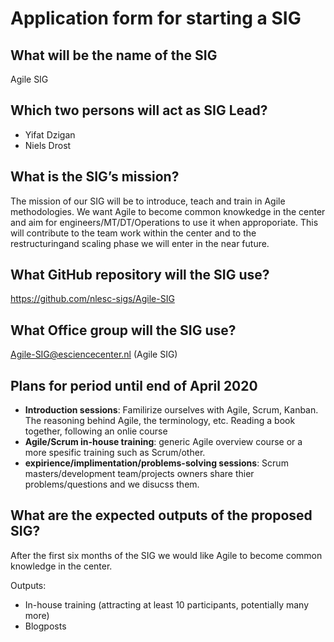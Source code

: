 # Application form for starting a SIG


## What will be the name of the SIG
Agile SIG

## Which two persons will act as SIG Lead?
- Yifat Dzigan
- Niels Drost

## What is the SIG’s mission?
The mission of our SIG will be to introduce, teach and train in Agile methodologies. We want Agile to become common knowkedge in the center and aim for engineers/MT/DT/Operations to use it when approporiate. This will contribute to the team work within the center and to the restructuringand scaling phase we will enter in the near future.

## What GitHub repository will the SIG use?
https://github.com/nlesc-sigs/Agile-SIG

## What Office group will the SIG use?
Agile-SIG@esciencecenter.nl (Agile SIG)

## Plans for period until end of April 2020
<!--  help text goes here  -->
- **Introduction sessions**: Familirize ourselves with Agile, Scrum, Kanban. The reasoning behind Agile, the terminology, etc. 
Reading a book together, following an onlie course
- **Agile/Scrum in-house training**: generic Agile overview course or a more spesific training such as Scrum/other.
- **expirience/implimentation/problems-solving sessions**: Scrum masters/development team/projects owners share thier problems/questions and we disucss them.


## What are the expected outputs of the proposed SIG?
After the first six months of the SIG we would like Agile to become common knowledge in the center. 

Outputs:
- In-house training (attracting at least 10 participants, potentially many more)
- Blogposts



